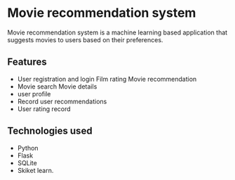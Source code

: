# Movie recommendation system

Movie recommendation system is a machine learning based application that suggests movies to users based on their preferences.

## Features

- User registration and login
Film rating
Movie recommendation
- Movie search
Movie details
- user profile
- Record user recommendations
- User rating record

## Technologies used

- Python
- Flask
- SQLite
- Skiket learn.

